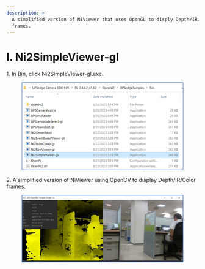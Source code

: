 ```yaml
---
description: >-
  A simplified version of NiViewer that uses OpenGL to disply Depth/IR/Color
  frames.
---
```


# I. Ni2SimpleViewer-gl

1\. In Bin, click Ni2SimpleViewer-gl.exe.

<figure><img src="../../.gitbook/assets/image (80).png" alt=""><figcaption></figcaption></figure>

2\. A simplified version of NiViewer using OpenCV to display Depth/IR/Color frames.

<figure><img src="../../.gitbook/assets/image (81).png" alt=""><figcaption></figcaption></figure>

